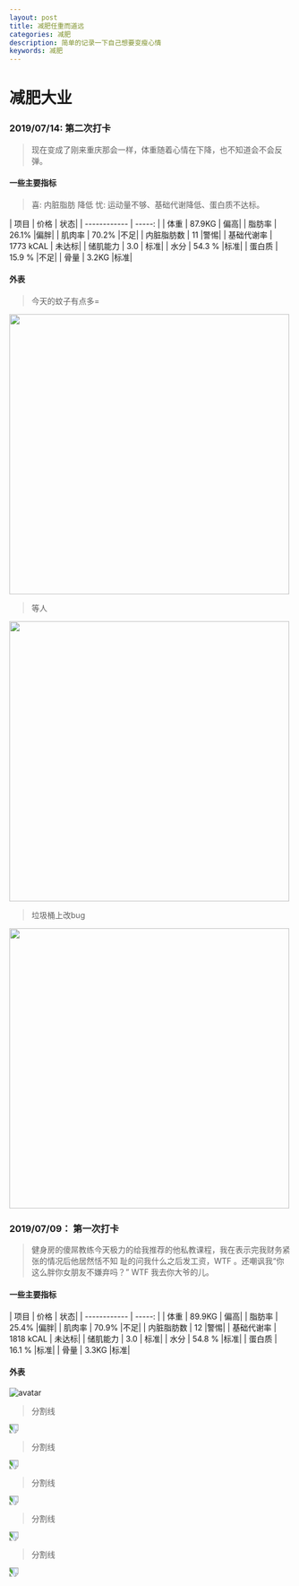 ```yaml
---
layout: post
title: 减肥任重而道远
categories: 减肥
description: 简单的记录一下自己想要变瘦心情
keywords: 减肥
---
```




# 减肥大业

### 2019/07/14: 第二次打卡
>  现在变成了刚来重庆那会一样，体重随着心情在下降，也不知道会不会反弹。
#### 一些主要指标
>  喜:  内脏脂肪 降低
>  忧: 运动量不够、基础代谢降低、蛋白质不达标。


| 项目         |   价格 | 状态|
| ------------ | -----: |
| 体重       | 87.9KG | 偏高|
| 脂肪率       |   26.1% |偏胖|
| 肌肉率   |    70.2% |不足|
| 内脏脂肪数 |     11   |警惕|
| 基础代谢率   |     1773  kCAL | 未达标|
| 储肌能力     |     3.0   | 标准|
| 水分         |    54.3 %   |标准|
| 蛋白质       |     15.9 %  |不足|
| 骨量         |    3.2KG    |标准|

#### 外表
> 今天的蚊子有点多=

<img src='http://r.photo.store.qq.com/psb?/V13ICkPX2f64gY/QBDeQqrvQnbNx2.I5whipEi5gzLuCrBjr4kb45fEkCc!/r/dL8AAAAAAAAA' style='transform:rotate(0deg); ' height="500"  />

> 等人

<img src='http://r.photo.store.qq.com/psb?/V13ICkPX2f64gY/PcQD9hbWS2I0dZH17jSX2B7**bacOiNxg620U9cCq7g!/r/dL8AAAAAAAAA' style='transform:rotate(0deg); ' width="500"  />

> 垃圾桶上改bug

<img src='http://r.photo.store.qq.com/psb?/V13ICkPX2f64gY/JsbHTVy62.HEZDqXAlUEROTiSc*uZLifg3iT5ZIyO2o!/r/dL4AAAAAAAAA' style='transform:rotate(0deg); ' width="500"  />



### 2019/07/09： 第一次打卡

>    健身房的傻屌教练今天极力的给我推荐的他私教课程，我在表示完我财务紧张的情况后他居然恬不知
>  耻的问我什么之后发工资，WTF  。还嘲讽我“你这么胖你女朋友不嫌弃吗？” WTF 我去你大爷的儿。

#### 一些主要指标

| 项目         |   价格 | 状态|
| ------------ | -----: |
| 体重       | 89.9KG | 偏高|
| 脂肪率       |   25.4% |偏胖|
| 肌肉率   |    70.9% |不足|
| 内脏脂肪数 |     12   |警惕|
| 基础代谢率   |     1818  kCAL | 未达标|
| 储肌能力     |     3.0   | 标准|
| 水分         |    54.8 %   |标准|
| 蛋白质       |     16.1 %  |标准|
| 骨量         |    3.3KG    |标准|

#### 外表

![avatar](http://r.photo.store.qq.com/psb?/V13ICkPX2f64gY/wnuDm22MatF2*ERWDXUjj*PROxABskUIRb7wdbRYtZ8!/r/dL8AAAAAAAAA)

>分割线

<img src='http://r.photo.store.qq.com/psb?/V13ICkPX2f64gY/fXWaE.qYQ6ahgBK3cp9yvT06vmDYmvjWM3tyaWq2KeM!/r/dL4AAAAAAAAA' style='transform:rotate(90deg);' />

>分割线

<img src='http://r.photo.store.qq.com/psb?/V13ICkPX2f64gY/cYjKAvYvBzH0*enzXXNaTAVnJsCyvv4XKRGlWt.ht68!/r/dDcBAAAAAAAA' style='transform:rotate(90deg);' />

>分割线

<img src='http://r.photo.store.qq.com/psb?/V13ICkPX2f64gY/.4oocyEjrC4LyF1T8vApzJIU6xozxZH.6dVPBs*a9Xk!/r/dL4AAAAAAAAA' style='transform:rotate(90deg);' />

>分割线

<img src='http://r.photo.store.qq.com/psb?/V13ICkPX2f64gY/htRxtysn50RBuzNszH5XkBZq8gOxnABDIFVYpdGoIz0!/r/dDUBAAAAAAAA' style='transform:rotate(90deg);' />


>分割线

<img src='http://r.photo.store.qq.com/psb?/V13ICkPX2f64gY/93jgMWn3QxMbd4nV4PSVi*ySsyXo7VI56Ww14LpOYGU!/r/dE4BAAAAAAAA' style='transform:rotate(90deg);' />




